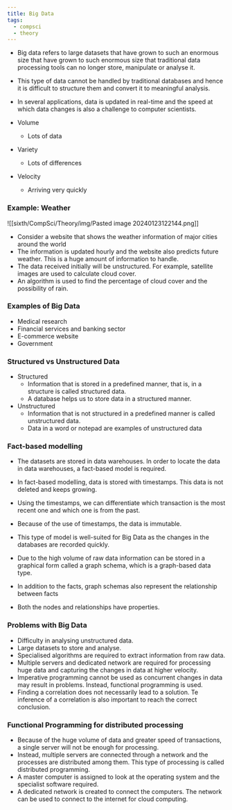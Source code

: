 ```yaml
---
title: Big Data
tags:
  - compsci
  - theory
---
```

- Big data refers to large datasets that have grown to such an enormous size that have grown to such enormous size that traditional data processing tools can no longer store, manipulate or analyse it.
- This type of data cannot be handled by traditional databases and hence it is difficult to structure them and convert it to meaningful analysis.
- In several applications, data is updated in real-time and the speed at which data changes is also a challenge to computer scientists.

- Volume
	- Lots of data
- Variety
	- Lots of differences
- Velocity
	- Arriving very quickly

### Example: Weather

![[sixth/CompSci/Theory/img/Pasted image 20240123122144.png]]

- Consider a website that shows the weather information of major cities around the world
- The information is updated hourly and the website also predicts future weather. This is a huge amount of information to handle.
- The data received initially will be unstructured. For example, satellite images are used to calculate cloud cover.
- An algorithm is used to find the percentage of cloud cover and the possibility of rain.

### Examples of Big Data

- Medical research
- Financial services and banking sector
- E-commerce website
- Government

### Structured vs Unstructured Data

- Structured
	- Information that is stored in a predefined manner, that is, in a structure is called structured data.
	- A database helps us to store data in a structured manner.
- Unstructured
	- Information that is not structured in a predefined manner is called unstructured data.
	- Data in a word or notepad are examples of unstructured data

### Fact-based modelling

- The datasets are stored in data warehouses. In order to locate the data in data warehouses, a fact-based model is required.
- In fact-based modelling, data is stored with timestamps. This data is not deleted and keeps growing.
- Using the timestamps, we can differentiate which transaction is the most recent one and which one is from the past.
- Because of the use of timestamps, the data is immutable.
- This type of model is well-suited for Big Data as the changes in the databases are recorded quickly.

- Due to the high volume of raw data information can be stored in a graphical form called a graph schema, which is a graph-based data type.
- In addition to the facts, graph schemas also represent the relationship between facts
- Both the nodes and relationships have properties.

### Problems with Big Data

- Difficulty in analysing unstructured data.
- Large datasets to store and analyse.
- Specialised algorithms are required to extract information from raw data.
- Multiple servers and dedicated network are required for processing huge data and capturing the changes in data at higher velocity.
- Imperative programming cannot be used as concurrent changes in data may result in problems. Instead, functional programming is used.
- Finding a correlation does not necessarily lead to a solution. Te inference of a correlation is also important to reach the correct conclusion.

### Functional Programming for distributed processing

- Because of the huge volume of data and greater speed of transactions, a single server will not be enough for processing.
- Instead, multiple servers are connected through a network and the processes are distributed among them. This type of processing is called distributed programming. 
- A master computer is assigned to look at the operating system and the specialist software required.
- A dedicated network is created to connect the computers. The network can be used to connect to the internet for cloud computing.